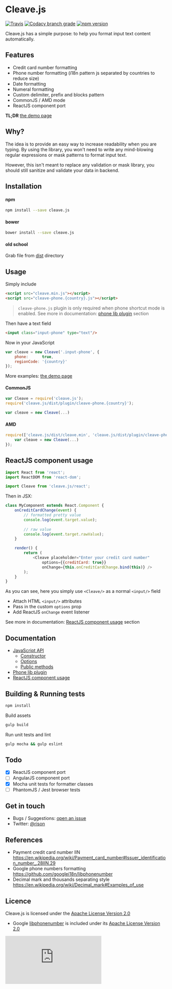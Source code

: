 # Cleave.js

[![Travis](https://img.shields.io/travis/nosir/cleave.js.svg?maxAge=2592000)](https://travis-ci.org/nosir/cleave.js)
[![Codacy branch grade](https://img.shields.io/codacy/grade/b1c0b0da42fa418f887076a3f7352aea/master.svg?maxAge=2592000)](https://www.codacy.com/app/nosir/cleave-js)
[![npm version](https://badge.fury.io/js/cleave.js.svg)](https://badge.fury.io/js/cleave.js)

Cleave.js has a simple purpose: to help you format input text content automatically.

## Features

- Credit card number formatting
- Phone number formatting (i18n pattern js separated by countries to reduce size)
- Date formatting
- Numeral formatting
- Custom delimiter, prefix and blocks pattern
- CommonJS / AMD mode
- ReactJS component port

**TL;DR** [the demo page]()

## Why?

The idea is to provide an easy way to increase readability when you are typing. By using the library, you won't need to write any mind-blowing regular expressions or mask patterns to format input text.

However, this isn't meant to replace any validation or mask library, you should still sanitize and validate your data in backend.

## Installation

#### npm

```bash
npm install --save cleave.js
```

#### bower

```bash
bower install --save cleave.js
```

#### old school
Grab file from [dist](https://github.com/nosir/cleave.js/tree/master/dist) directory

## Usage

Simply include

```html
<script src="cleave.min.js"></script>
<script src="cleave-phone.{country}.js"></script>
```

> `cleave-phone.js` plugin is only required when phone shortcut mode is enabled. See more in documentation: [phone lib plugin](https://github.com/nosir/cleave.js/blob/master/doc/phone-lib-plugin.md) section

Then have a text field

```html
<input class="input-phone" type="text"/>
```

Now in your JavaScript

```js
var cleave = new Cleave('.input-phone', {
    phone:      true,
    regionCode: '{country}'
});
```

More examples: [the demo page](https://github.com)

#### CommonJS
```js
var Cleave = require('cleave.js');
require('cleave.js/dist/plugin/cleave-phone.{country}');

var cleave = new Cleave(...)
```

#### AMD

```js
require(['cleave.js/dist/cleave.min', 'cleave.js/dist/plugin/cleave-phone.{country}'], function (Cleave) {
    var cleave = new Cleave(...)
});
```

## ReactJS component usage

```js
import React from 'react';
import ReactDOM from 'react-dom';

import Cleave from 'cleave.js/react';
```

Then in JSX:

```js
class MyComponent extends React.Component {
    onCreditCardChange(event) {
        // formatted pretty value
        console.log(event.target.value);
        
        // raw value
        console.log(event.target.rawValue);
    }

    render() {
        return (
            <Cleave placeholder="Enter your credit card number"
                options={{creditCard: true}}
                onChange={this.onCreditCardChange.bind(this)} />
        );
    }
}
```

As you can see, here you simply use `<Cleave/>` as a normal `<input/>` field 

- Attach HTML `<input/>` attributes
- Pass in the custom `options` prop
- Add ReactJS `onChange` event listener

See more in documentation: [ReactJS component usage](https://github.com/nosir/cleave.js/blob/master/doc/reactjs-component-usage.md) section

## Documentation

- [JavaScript API](https://github.com/nosir/cleave.js/blob/master/doc/js-api.md)
    - [Constructor](https://github.com/nosir/cleave.js/blob/master/doc/constructor.md)
    - [Options](https://github.com/nosir/cleave.js/blob/master/doc/options.md)
    - [Public methods](https://github.com/nosir/cleave.js/blob/master/doc/public-methods.md)
- [Phone lib plugin](https://github.com/nosir/cleave.js/blob/master/doc/phone-lib-plugin.md)
- [ReactJS component usage](https://github.com/nosir/cleave.js/blob/master/doc/reactjs-component-usage.md)

## Building & Running tests

```bash
npm install
```

Build assets

```bash
gulp build
```

Run unit tests and lint

```bash
gulp mocha && gulp eslint
```

## Todo
- [x] ReactJS component port
- [ ] AngularJS component port
- [x] Mocha unit tests for formatter classes
- [ ] PhantomJS / Jest browser tests

## Get in touch
- Bugs / Suggestions: [open an issue](https://github.com/nosir/cleave.js/issues)
- Twitter: [@rison](https://twitter.com/rison)

## References

- Payment credit card number IIN https://en.wikipedia.org/wiki/Payment_card_number#Issuer_identification_number_.28IIN.29
- Google phone numbers formatting https://github.com/googlei18n/libphonenumber
- Decimal mark and thousands separating style https://en.wikipedia.org/wiki/Decimal_mark#Examples_of_use

## Licence

Cleave.js is licensed under the [Apache License Version 2.0](http://www.apache.org/licenses/LICENSE-2.0)

- Google [libphonenumber](https://github.com/googlei18n/libphonenumber) is included under its [Apache License Version 2.0](http://www.apache.org/licenses/LICENSE-2.0)

[![Analytics](https://ga-beacon.appspot.com/UA-79828599-1/cleave.js?pixel)](https://github.com/igrigorik/ga-beacon)
